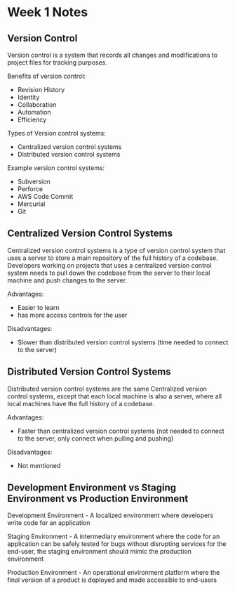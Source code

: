 # Week 1 Notes

## Version Control 
Version control is a system that records all changes and modifications to project files for tracking purposes.

Benefits of version control:
- Revision History
- Identity
- Collaboration
- Automation
- Efficiency

Types of Version control systems:
- Centralized version control systems
- Distributed version control systems

Example version control systems:
- Subversion
- Perforce
- AWS Code Commit
- Mercurial
- Git 

## Centralized Version Control Systems
Centralized version control systems is a type of version control system that uses a server to store a main repository of the full history of a codebase. Developers working on projects that uses a centralized version control system needs to pull down the codebase from the server to their local machine and push changes to the server.

Advantages: 
- Easier to learn
- has more access controls for the user

Disadvantages:
- Slower than distributed version control systems (time needed to connect to the server)


## Distributed Version Control Systems
Distributed version control systems are the same Centralized version control systems, except that each local machine is also a server, where all local machines have the full history of a codebase.

Advantages: 
- Faster than centralized version control systems 
(not needed to connect to the server, only connect when pulling and pushing)

Disadvantages:
- Not mentioned

## Development Environment vs Staging Environment vs Production Environment
Development Environment - A localized environment where developers write code for an application

Staging Environment - A intermediary environment where the code for an application can be safely tested for bugs without disrupting services for the end-user, the staging environment should mimic the production environment

Production Environment - An operational environment platform where the final version of a product is deployed and made accessible to end-users

